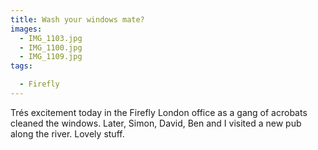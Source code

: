 ```yaml
---
title: Wash your windows mate?
images:
  - IMG_1103.jpg
  - IMG_1100.jpg
  - IMG_1109.jpg
tags:

  - Firefly
---
```

Trés excitement today in the Firefly London office as a gang of acrobats cleaned the windows. Later, Simon, David, Ben and I visited a new pub along the river. Lovely stuff.